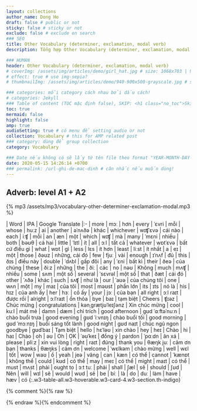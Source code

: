 ```yaml
---
layout: collections
author_name: Dong Ho
draft: false # public or not
sticky: false # sticky or not
exclude: false # exclude on search
### SEO
title: Other Vocabulary (determiner, exclamation, modal verb)
description: Tổng hợp Other Vocabulary (determiner, exclamation, modal verb)

### HUMAN
header: Other Vocabulary (determiner, exclamation, modal verb)
# coverImg: /assets/img/articles/demo/girl_hat.jpg # size: 1068x703 | 900x500 | 600x400
# effect: true # use img-sepia?
# thumbnailImg: /assets/img/articles/demo/940-900x500-grayscale.jpg # size: 900x500 | 600x400

### categories: mỗi category cách nhau bởi dấu cách!
# categories: Jekyll
### Table of content (TOC mặc định false), SKIP: <h1 class="no_toc">Skip toc</h1> hoặc <div class="no_toc_section">
toc: true
mermaid: false
highlight: false
amp: true
audioSetting: true # có menu để setting audio or not
collection: Vocabulary # this for AMP related post
### category: dùng để group collection
category: Vocabulary

### Date nếu không có sẽ lấy từ tên file theo format "YEAR-MONTH-DAY-title.md"
date: 2020-05-15 14:26:14 +0700
### permalink: /url-ghi-de-mac-dinh # cân nhắc nếu muốn dùng!
---
```


## Adverb: level A1 + A2

{% mp3 /assets/mp3/vocabulary-other-determiner-exclamation-modal.mp3 %}

| Word | IPA | Google Translate
|:-
|	more	|	mɔː	|	hơn
|	every	|	ˈɛvri	|	mỗi
|	whose	|	huːz	|	ai
|	another	|	əˈnʌðə	|	khác
|	whichever	|	wɪʧˈɛvə	|	cái nào
|	each	|	iːʧ	|	mỗi
|	an	|	æn	|	một
|	which	|	wɪʧ	|	mà
|	many	|	ˈmɛni	|	nhiều
|	both	|	bəʊθ	|	cả hai
|	little	|	ˈlɪtl	|	ít
|	all	|	ɔːl	|	tất cả
|	whatever	|	wɒtˈɛvə	|	bất cứ điều gì
|	what	|	wɒt	|	gì
|	less	|	lɛs	|	ít hơn
|	least	|	liːst	|	ít nhất
|	a	|	eɪ	|	một
|	those	|	ðəʊz	|	những, cái đó
|	few	|	fjuː	|	vài
|	enough	|	ɪˈnʌf	|	đủ
|	this	|	ðɪs	|	điều này
|	double	|	ˈdʌbl	|	gấp đôi
|	any	|	ˈɛni	|	bất kì
|	their	|	ðeə	|	của chúng
|	these	|	ðiːz	|	những
|	the	|	ðiː	|	các
|	no	|	nəʊ	|	Không
|	much	|	mʌʧ	|	nhiều
|	some	|	sʌm	|	một số
|	several	|	ˈsɛvrəl	|	một số
|	that	|	ðæt	|	cái đó
|	other	|	ˈʌðə	|	khác
|	such	|	sʌʧ	|	như là
|	our	|	ˈaʊə	|	của chúng tôi
|	one	|	wʌn	|	một
|	my	|	maɪ	|	của tôi
|	most	|	məʊst	|	phần lớn
|	its	|	ɪts	|	nó là
|	his	|	hɪz	|	của anh ấy
|	her	|	hɜː	|	cô ấy
|	your	|	jɔː	|	của bạn
|	all right	|	ɔːl raɪt	|	được rồi
|	alright	|	ɔːlˈraɪt	|	ổn thỏa
|	bye	|	baɪ	|	tạm biệt
|	Cheers	|	ʧɪəz	|	Chúc mừng
|	congratulations	|	kənˌgrætjʊˈleɪʃənz	|	Xin chúc mừng
|	cool	|	kuːl	|	mát mẻ
|	damn	|	dæm	|	chỉ trích
|	good afternoon	|	gʊd ˈɑːftəˈnuːn	|	chào buổi trưa
|	good evening	|	gʊd ˈiːvnɪŋ	|	chào buổi tối
|	good morning	|	gʊd ˈmɔːnɪŋ	|	buổi sáng tốt lành
|	good night	|	gʊd naɪt	|	chúc ngủ ngon
|	goodbye	|	gʊdˈbaɪ	|	Tạm biệt
|	hello	|	hɛˈləʊ	|	xin chào
|	hey	|	heɪ	|	Chào
|	hi	|	haɪ	|	Chào
|	oh	|	əʊ	|	Oh
|	OK	|	ˈəʊˈkeɪ	|	đồng ý
|	pardon	|	ˈpɑːdn	|	ân xá
|	please	|	pliːz	|	xin vui lòng
|	right	|	raɪt	|	đúng
|	thank you	|	θæŋk juː	|	cảm ơn bạn
|	thanks	|	θæŋks	|	cảm ơn
|	welcome	|	ˈwɛlkəm	|	chào mừng
|	well	|	wɛl	|	tốt
|	wow	|	waʊ	|	ồ
|	yeah	|	jeə	|	vâng
|	can	|	kæn	|	có thể
|	cannot	|	ˈkænɒt	|	không thể
|	could	|	kʊd	|	có thể
|	may	|	meɪ	|	có thể
|	might	|	maɪt	|	có thể
|	must	|	mʌst	|	phải
|	ought to	|	ɔːt tuː	|	phải
|	shall	|	ʃæl	|	sẽ
|	should	|	ʃʊd	|	Nên
|	will	|	wɪl	|	sẽ
|	would	|	wʊd	|	sẽ
|	be	|	biː	|	là
|	do	|	duː	|	làm
|	have	|	hæv	|	có
{:.w3-table-all.w3-hoverable.w3-card-4.w3-section.th-indigo}

{% comment %}{% raw %}
<!-- CHEAT SHEET -------------------------------------------------------------------
### Kramdown: https://kramdown.gettalong.org/quickref.html
### ---------
### Typography: # H1 ## H2 ### H3 **bold text** *italicized text* > blockquote ~~Strikethrough~~
### Nhúng mã `code` hoặc ```code```
### Sử dụng class và style (style đặt sau cùng): **Kramdown**{: .w3-section .w3-margin-right #myId style="color: red"}
### Chèn ảnh: ![TEXT](https://picsum.photos/1500/750){:.w3-image.cursor-zoom onclick="onZoomImg(this)"}
### Chèn Link: [link](url){:.hvr-forward|hvr-float-shadow rel="nofollow" target="_blank"}
### Hoặc chèn ảnh và link bằng tag:
##### {% img "url" "TEXT" %}
##### {% a in/out "url" "TEXT" %}
### Table
| Head-1 | Head-2
|:-|:-:|-:
| Row **1** | Column *2*
| Column 1  | Row *2*
{:.w3-table-all.w3-hoverable.w3-card-4.w3-section.th-blue/green/orange/indigo}
##############################################################
### Comments: {% comment %} .... {% endcomment %}
# Layout: "w3-container" căn lề trái phải (16px padding), "w3-section" căn trên dưới (16px margin), w3-margin-left, w3-margin-right
# Grid (placed inside w3-row/w3-content): w3-half/third/twothird/quarter/threequarter, w3-rest, w3-mobile, w3-image
# Responsive hide (@small 601px; @large 992px): w3-hide-small, w3-hide-medium, w3-hide-large
# Floating: w3-left, w3-right
# Sử dụng alert: info/success/warning/danger + "QUOTE": <span class="material-icons w3-xxxlarge">format_quote</span>
# SUCCESS: <div class="w3-card w3-leftbar w3-border-green w3-pale-green w3-panel w3-padding-16">MESSAGE</div>
# WARNING: <div class="w3-card w3-leftbar w3-border-yellow w3-pale-yellow w3-panel w3-padding-16">MESSAGE</div>
# INFO: <div class="w3-card w3-leftbar w3-border-blue w3-pale-blue w3-panel w3-padding-16">MESSAGE</div>
# DANGER: <div class="w3-card w3-leftbar w3-border-red w3-pale-red w3-panel w3-padding-16">MESSAGE</div>
##### Hoặc dùng tag (only support HTML on line): {% msg success/warning/info/danger TEXT %}
# Hover.css (v2): hvr-forward, hvr-float-shadow, hvr-pulse-shrink
# https://mermaid-js.github.io/mermaid/#/flowchart
# <pre class="mermaid">graph LR/TB</pre>
# classDef yellow fill:#ffeb3b; classDef orange fill:#f96;  classDef green fill:#1ded1d;
# rect rgba(255, 0, 0, .1) ~ red / rect rgba(29, 171, 237, .1) ~ blue / rect rgba(0, 255, 0, .1) ~ green ... end
# https://mermaid-js.github.io/mermaid-live-editor
------------------------------------------------------------------------------------>
{% endraw %}{% endcomment %}